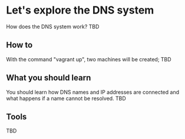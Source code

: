 # Let's explore the DNS system
How does the DNS system work? TBD

## How to
With the command "vagrant up", two machines will be created; TBD

## What you should learn
You should learn how DNS names and IP addresses are connected and what happens if a name cannot be resolved. TBD

## Tools
TBD
